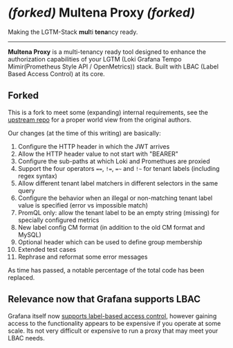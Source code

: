 # *(forked)* Multena Proxy *(forked)*

Making the LGTM-Stack **mul**ti **tena**ncy ready.

---
**Multena Proxy** is a multi-tenancy ready tool designed to enhance the authorization capabilities of your LGTM (Loki
Grafana Tempo Mimir(Prometheus Style API / OpenMetrics)) stack. Built with LBAC (Label Based Access Control) at its
core.

## Forked

This is a fork to meet some (expanding) internal requirements, see the [upstream repo](https://github.com/gepaplexx/multena-proxy) for a proper world view from the original authors.

Our changes (at the time of this writing) are basically:
1.  Configure the HTTP header in which the JWT arrives
2.  Allow the HTTP header value to not start with "BEARER"
3.  Configure the sub-paths at which Loki and Promethues are proxied
4.  Support the four operators `==`, `!=`, `=~` and `!~` for tenant labels (including regex syntax)
5.  Allow different tenant label matchers in different selectors in the same query
6.  Configure the behavior when an illegal or non-matching tenant label value is specified (error vs impossible match)
7.  PromQL only: allow the tenant label to be an empty string (missing) for specially configured metrics
8.  New label config CM format (in addition to the old CM format and MySQL)
9.  Optional header which can be used to define group membership
10. Extended test cases
11. Rephrase and reformat some error messages

As time has passed, a notable percentage of the total code has been replaced.

## Relevance now that Grafana supports LBAC

Grafana itself now [supports label-based access control](https://grafana.com/docs/grafana/latest/administration/data-source-management/teamlbac/), however gaining access to the functionality appears to be expensive if you operate at some scale.  Its not very difficult or expensive to run a proxy that may meet your LBAC needs.